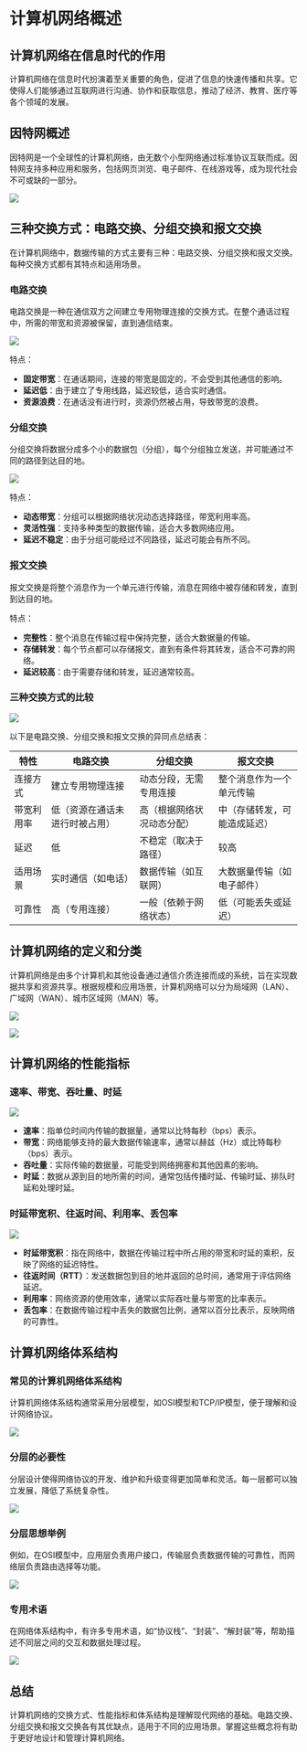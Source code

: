 # 计算机网络概述

<!-- toc -->

## 计算机网络在信息时代的作用

计算机网络在信息时代扮演着至关重要的角色，促进了信息的快速传播和共享。它使得人们能够通过互联网进行沟通、协作和获取信息，推动了经济、教育、医疗等各个领域的发展。

## 因特网概述

因特网是一个全球性的计算机网络，由无数个小型网络通过标准协议互联而成。因特网支持多种应用和服务，包括网页浏览、电子邮件、在线游戏等，成为现代社会不可或缺的一部分。

![](https://cdn.jsdelivr.net/gh/Rosefinch-Midsummer/MyImagesHost04/img20250201134213.png)

## 三种交换方式：电路交换、分组交换和报文交换

在计算机网络中，数据传输的方式主要有三种：电路交换、分组交换和报文交换。每种交换方式都有其特点和适用场景。

### 电路交换

电路交换是一种在通信双方之间建立专用物理连接的交换方式。在整个通话过程中，所需的带宽和资源被保留，直到通信结束。

![](https://cdn.jsdelivr.net/gh/Rosefinch-Midsummer/MyImagesHost04/img20250201134241.png)

特点：

- **固定带宽**：在通话期间，连接的带宽是固定的，不会受到其他通信的影响。
- **延迟低**：由于建立了专用线路，延迟较低，适合实时通信。
- **资源浪费**：在通话没有进行时，资源仍然被占用，导致带宽的浪费。

### 分组交换

分组交换将数据分成多个小的数据包（分组），每个分组独立发送，并可能通过不同的路径到达目的地。

![](https://cdn.jsdelivr.net/gh/Rosefinch-Midsummer/MyImagesHost04/img20250201134307.png)

特点：

- **动态带宽**：分组可以根据网络状况动态选择路径，带宽利用率高。
- **灵活性强**：支持多种类型的数据传输，适合大多数网络应用。
- **延迟不稳定**：由于分组可能经过不同路径，延迟可能会有所不同。

### 报文交换

报文交换是将整个消息作为一个单元进行传输，消息在网络中被存储和转发，直到到达目的地。

特点：

- **完整性**：整个消息在传输过程中保持完整，适合大数据量的传输。
- **存储转发**：每个节点都可以存储报文，直到有条件将其转发，适合不可靠的网络。
- **延迟较高**：由于需要存储和转发，延迟通常较高。

### 三种交换方式的比较

![](https://cdn.jsdelivr.net/gh/Rosefinch-Midsummer/MyImagesHost04/img20250201134326.png)

以下是电路交换、分组交换和报文交换的异同点总结表：

| 特性         | 电路交换                     | 分组交换                     | 报文交换                     |
|--------------|------------------------------|------------------------------|------------------------------|
| 连接方式     | 建立专用物理连接             | 动态分段，无需专用连接       | 整个消息作为一个单元传输     |
| 带宽利用率   | 低（资源在通话未进行时被占用）| 高（根据网络状况动态分配）   | 中（存储转发，可能造成延迟） |
| 延迟         | 低                           | 不稳定（取决于路径）        | 较高                         |
| 适用场景     | 实时通信（如电话）           | 数据传输（如互联网）        | 大数据量传输（如电子邮件）   |
| 可靠性       | 高（专用连接）               | 一般（依赖于网络状态）      | 低（可能丢失或延迟）         |

## 计算机网络的定义和分类

计算机网络是由多个计算机和其他设备通过通信介质连接而成的系统，旨在实现数据共享和资源共享。根据规模和应用场景，计算机网络可以分为局域网（LAN）、广域网（WAN）、城市区域网（MAN）等。

![](https://cdn.jsdelivr.net/gh/Rosefinch-Midsummer/MyImagesHost04/img20250201134351.png)

![](https://cdn.jsdelivr.net/gh/Rosefinch-Midsummer/MyImagesHost04/img20250201134414.png)
## 计算机网络的性能指标

### 速率、带宽、吞吐量、时延

![](https://cdn.jsdelivr.net/gh/Rosefinch-Midsummer/MyImagesHost04/img20250201134454.png)

- **速率**：指单位时间内传输的数据量，通常以比特每秒（bps）表示。
- **带宽**：网络能够支持的最大数据传输速率，通常以赫兹（Hz）或比特每秒（bps）表示。
- **吞吐量**：实际传输的数据量，可能受到网络拥塞和其他因素的影响。
- **时延**：数据从源到目的地所需的时间，通常包括传播时延、传输时延、排队时延和处理时延。

### 时延带宽积、往返时间、利用率、丢包率

![](https://cdn.jsdelivr.net/gh/Rosefinch-Midsummer/MyImagesHost04/img20250201134519.png)

- **时延带宽积**：指在网络中，数据在传输过程中所占用的带宽和时延的乘积，反映了网络的延迟特性。
- **往返时间（RTT）**：发送数据包到目的地并返回的总时间，通常用于评估网络延迟。
- **利用率**：网络资源的使用效率，通常以实际吞吐量与带宽的比率表示。
- **丢包率**：在数据传输过程中丢失的数据包比例，通常以百分比表示，反映网络的可靠性。

## 计算机网络体系结构

### 常见的计算机网络体系结构

计算机网络体系结构通常采用分层模型，如OSI模型和TCP/IP模型，便于理解和设计网络协议。


![](https://cdn.jsdelivr.net/gh/Rosefinch-Midsummer/MyImagesHost04/img20250201134550.png)

### 分层的必要性

分层设计使得网络协议的开发、维护和升级变得更加简单和灵活。每一层都可以独立发展，降低了系统复杂性。

![](https://cdn.jsdelivr.net/gh/Rosefinch-Midsummer/MyImagesHost04/img20250201134627.png)

### 分层思想举例

例如，在OSI模型中，应用层负责用户接口，传输层负责数据传输的可靠性，而网络层负责路由选择等功能。

![](https://cdn.jsdelivr.net/gh/Rosefinch-Midsummer/MyImagesHost04/img20250201134704.png)

### 专用术语

在网络体系结构中，有许多专用术语，如“协议栈”、“封装”、“解封装”等，帮助描述不同层之间的交互和数据处理过程。

![](https://cdn.jsdelivr.net/gh/Rosefinch-Midsummer/MyImagesHost04/img20250201134737.png)

## 总结
计算机网络的交换方式、性能指标和体系结构是理解现代网络的基础。电路交换、分组交换和报文交换各有其优缺点，适用于不同的应用场景。掌握这些概念将有助于更好地设计和管理计算机网络。





